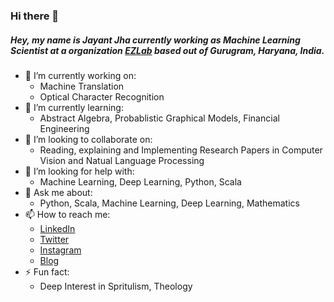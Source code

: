### Hi there 👋


##### Hey, my name is Jayant Jha currently working as Machine Learning Scientist at a organization [EZLab](wwww.ezworks.io) based out of Gurugram, Haryana, India.
- 🔭 I’m currently working on:
  -   Machine Translation 
  -   Optical Character Recognition 
- 🌱 I’m currently learning:
  - Abstract Algebra, Probablistic Graphical Models, Financial Engineering
- 👯 I’m looking to collaborate on:
  -   Reading, explaining and Implementing Research Papers in Computer Vision and Natual Language Processing
- 🤔 I’m looking for help with:
  -  Machine Learning, Deep Learning, Python, Scala
- 💬 Ask me about:
  -  Python, Scala, Machine Learning, Deep Learning, Mathematics
- 📫 How to reach me:
  - [LinkedIn](www.linkedin.com/in/jayant-k-jha)
  - [Twitter](https://twitter.com/cognitojayant)
  - [Instagram](https://www.instagram.com/cognitojayant/)
  - [Blog](cognitojayant.github.io) 
- ⚡ Fun fact:
  -  Deep Interest in Spritulism, Theology 
